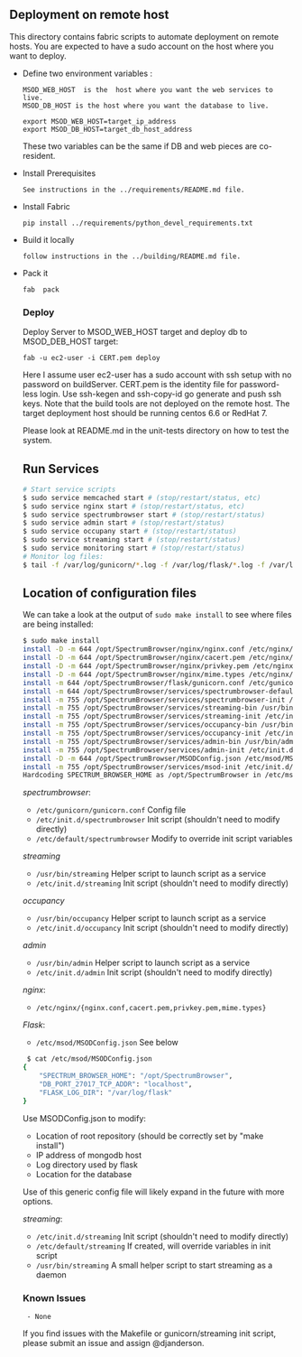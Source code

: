 <h2>Deployment on remote host</h2>

This directory contains fabric scripts to automate deployment on remote hosts. You are expected to have a
sudo account on the host where you want to deploy.

<ul>

<li>Define two environment variables :

    MSOD_WEB_HOST  is the  host where you want the web services to live.
    MSOD_DB_HOST is the host where you want the database to live.

    export MSOD_WEB_HOST=target_ip_address
    export MSOD_DB_HOST=target_db_host_address

These two variables can be the same if DB and web pieces are co-resident.

<li>Install Prerequisites

    See instructions in the ../requirements/README.md file.

<li>Install Fabric

    pip install ../requirements/python_devel_requirements.txt

<li>Build it locally

    follow instructions in the ../building/README.md file.

<li>Pack it

    fab  pack

<h3>Deploy</h3>

Deploy Server to MSOD_WEB_HOST target and deploy db to MSOD_DEB_HOST target:

    fab -u ec2-user -i CERT.pem deploy

Here I assume user ec2-user has a sudo account with ssh setup with no password on buildServer.
CERT.pem is the identity file for password-less login.
Use ssh-kegen and ssh-copy-id go generate and push ssh keys.
Note that the build tools are not deployed on the remote host.
The target deployment host should be running centos 6.6 or RedHat 7.

Please look at README.md in the unit-tests directory on how to test the system.


<h2> Run Services </h2>

```bash
# Start service scripts
$ sudo service memcached start # (stop/restart/status, etc)
$ sudo service nginx start # (stop/restart/status, etc)
$ sudo service spectrumbrowser start # (stop/restart/status)
$ sudo service admin start # (stop/restart/status)
$ sudo service occupany start # (stop/restart/status)
$ sudo service streaming start # (stop/restart/status)
$ sudo service monitoring start # (stop/restart/status)
# Monitor log files:
$ tail -f /var/log/gunicorn/*.log -f /var/log/flask/*.log -f /var/log/nginx/*.log -f /var/log/memcached.log -f /var/log/streaming.log -f /var/log/occupancy.log -f /var/log/admin.log
```

<h2> Location of configuration files </h2>

We can take a look at the output of `sudo make install` to see where files are being installed:

```bash
$ sudo make install
install -D -m 644 /opt/SpectrumBrowser/nginx/nginx.conf /etc/nginx/nginx.conf
install -D -m 644 /opt/SpectrumBrowser/nginx/cacert.pem /etc/nginx/cacert.pem
install -D -m 644 /opt/SpectrumBrowser/nginx/privkey.pem /etc/nginx/privkey.pem
install -D -m 644 /opt/SpectrumBrowser/nginx/mime.types /etc/nginx/mime.types
install -m 644 /opt/SpectrumBrowser/flask/gunicorn.conf /etc/gunicorn.conf
install -m 644 /opt/SpectrumBrowser/services/spectrumbrowser-defaults /etc/default/spectrumbrowser
install -m 755 /opt/SpectrumBrowser/services/spectrumbrowser-init /etc/init.d/spectrumbrowser
install -m 755 /opt/SpectrumBrowser/services/streaming-bin /usr/bin/streaming
install -m 755 /opt/SpectrumBrowser/services/streaming-init /etc/init.d/streaming
install -m 755 /opt/SpectrumBrowser/services/occupancy-bin /usr/bin/occupancy
install -m 755 /opt/SpectrumBrowser/services/occupancy-init /etc/init.d/occupancy
install -m 755 /opt/SpectrumBrowser/services/admin-bin /usr/bin/admin
install -m 755 /opt/SpectrumBrowser/services/admin-init /etc/init.d/admin
install -D -m 644 /opt/SpectrumBrowser/MSODConfig.json /etc/msod/MSODConfig.json
install -m 755 /opt/SpectrumBrowser/services/msod-init /etc/init.d/msod
Hardcoding SPECTRUM_BROWSER_HOME as /opt/SpectrumBrowser in /etc/msod/MSODConfig.json
```

*spectrumbrowser*:
 - `/etc/gunicorn/gunicorn.conf` Config file
 - `/etc/init.d/spectrumbrowser` Init script (shouldn't need to modify directly)
 - `/etc/default/spectrumbrowser` Modify to override init script variables

*streaming*
 - `/usr/bin/streaming` Helper script to launch script as a service
 - `/etc/init.d/streaming` Init script (shouldn't need to modify directly)

*occupancy*
 - `/usr/bin/occupancy` Helper script to launch script as a service
 - `/etc/init.d/occupancy` Init script (shouldn't need to modify directly)

*admin*
 - `/usr/bin/admin` Helper script to launch script as a service
 - `/etc/init.d/admin` Init script (shouldn't need to modify directly)

*nginx*:
 - `/etc/nginx/{nginx.conf,cacert.pem,privkey.pem,mime.types}`

*Flask*:
 - `/etc/msod/MSODConfig.json` See below

```bash
 $ cat /etc/msod/MSODConfig.json
{
    "SPECTRUM_BROWSER_HOME": "/opt/SpectrumBrowser",
    "DB_PORT_27017_TCP_ADDR": "localhost",
    "FLASK_LOG_DIR": "/var/log/flask"
}
```

Use MSODConfig.json to modify:
 - Location of root repository (should be correctly set by "make install")
 - IP address of mongodb host
 - Log directory used by flask
 - Location for the database

Use of this generic config file will likely expand in the future with more options.

*streaming*:
 - `/etc/init.d/streaming` Init script (shouldn't need to modify directly)
 - `/etc/default/streaming` If created, will override variables in init script
 - `/usr/bin/streaming` A small helper script to start streaming as a daemon

<h3> Known Issues </h3>

     - None

If you find issues with the Makefile or gunicorn/streaming init script, please submit an issue and assign @djanderson.
